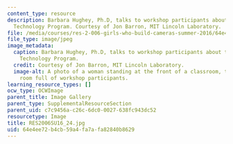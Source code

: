 ```yaml
---
content_type: resource
description: Barbara Hughey, Ph.D, talks to workshop participants about the MIT Women's
  Technology Program. Courtesy of Jon Barron, MIT Lincoln Laboratory.
file: /media/courses/res-2-006-girls-who-build-cameras-summer-2016/64e4ee72b4cb59a4fa7afa82840b8629_RES2006SU16_24.jpg
file_type: image/jpeg
image_metadata:
  caption: Barbara Hughey, Ph.D, talks to workshop participants about the MIT Women's
    Technology Program.
  credit: Courtesy of Jon Barron, MIT Lincoln Laboratory.
  image-alt: A photo of a woman standing at the front of a classroom, talking to a
    room full of workshop participants.
learning_resource_types: []
ocw_type: OCWImage
parent_title: Image Gallery
parent_type: SupplementalResourceSection
parent_uid: c7c9456a-c26c-6dc0-0027-638fc943dc52
resourcetype: Image
title: RES2006SU16_24.jpg
uid: 64e4ee72-b4cb-59a4-fa7a-fa82840b8629
---
```

